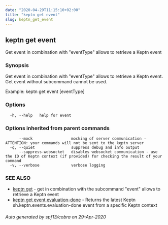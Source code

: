 ```yaml
---
date: "2020-04-29T11:15:10+02:00"
title: "keptn get event"
slug: keptn_get_event
---
```

## keptn get event

Get event in combination with "eventType" allows to retrieve a Keptn event

### Synopsis

Get event in combination with "eventType" allows to retrieve a Keptn event. Get event without subcommand cannot be used.

Example:
	keptn get event [eventType]

### Options

```
  -h, --help   help for event
```

### Options inherited from parent commands

```
      --mock                 mocking of server communication - ATTENTION: your commands will not be sent to the keptn server
  -q, --quiet                suppress debug and info output
      --suppress-websocket   disables websocket communication - use the ID of Keptn context (if provided) for checking the result of your command
  -v, --verbose              verbose logging
```

### SEE ALSO

* [keptn get](../keptn_get/)	 - get in combination with the subcommand "event" allows to retrieve a Keptn event
* [keptn get event evaluation-done](../keptn_get_event_evaluation-done/)	 - Returns the latest Keptn sh.keptn.events.evaluation-done event from a specific Keptn context

###### Auto generated by spf13/cobra on 29-Apr-2020
